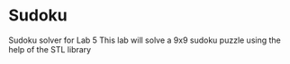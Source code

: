 # Sudoku
Sudoku solver for Lab 5
This lab will solve a 9x9 sudoku puzzle using the help of the STL library
